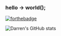 ### hello -> world();
[![forthebadge](https://forthebadge.com/images/badges/contains-tasty-spaghetti-code.svg)](https://forthebadge.com)

![Darren's GitHub stats](https://github-readme-stats.vercel.app/api?username=DarrenOfficial&count_private=true&theme=onedark)
